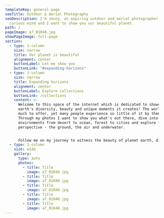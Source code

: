 ```yaml
---
templateKey: general-page
seoTitle: Outdoor & Aerial Photography
seoDescription: I'm Jenny, an aspiring outdoor and aerial photographer with a
  curious mind and I want to show you our beautiful planet.
path: /
pageImage: a7_01040.jpg
showPageImage: full-page
section:
  - type: 1-column
    size: narrow
    title: Our planet is beautiful
    alignment: center
    buttonLabel: Let me show you
    buttonLink: "#expanding-horizons"
  - type: 1-column
    size: narrow
    title: Expanding horizons
    alignment: center
    buttonLabel: Explore collections
    buttonLink: /collections
    content: >-
      Welcome to this space of the internet which is dedicated to showcasing the
      earth's diversity, beauty and unique moments it creates! The world has so
      much to offer, yet many people experience so little of it by themselves.
      Through my photos I want to show you what's out there, dive into all
      environments from desert to ocean, forest to cities and explore from every
      perspective - the ground, the air and underwater.


      Follow me on my journey to witness the beauty of planet earth, discover and adventure - through the lens of my camera. Be inspired, expand your horizon and have fun exploring!
  - type: 1-column
    size: wide
    gallery:
      type: auto
      photos:
        - title: Title
          image: a7_01040.jpg
        - title: Title
          image: a7_01040.jpg
        - title: Title
          image: a7_01040.jpg
        - title: Title
          image: a7_01040.jpg
        - title: Title
          image: a7_01040.jpg
---
```

